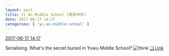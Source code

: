 ```yaml
---
layout: post
title: Yi An Middle School (易安中学)
date: 2017-06-17 14:17
categories: [ 'yi-an-middle-school' ]
---
```


<div class="weibo-info">
  <a href="http://weibo.com/6074218720/F8eIxD80V">2017-06-17 14:17</a>
</div>

Serialising. What's the secret buried in Yuwu Middle School? ![think](http://img.t.sinajs.cn/t4/appstyle/expression/ext/normal/e9/sk_org.gif) [❏ Link](http://m.ximalaya.com/78339006/sound/41062765)
